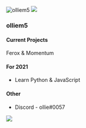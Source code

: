 <h align = "left"> <img src = "https://komarev.com/ghpvc/?username=olliem5" alt = "olliem5" /> </h>
![](https://hit.yhype.me/github/profile?user_id=64110522)

### olliem5
 #### Current Projects
  Ferox & Momentum
  
 #### For 2021
 * Learn Python & JavaScript
 
 #### Other
 - Discord - ollie#0057
 
<img align = "center" src = "https://github-readme-stats.vercel.app/api/?username=olliem5&theme=cobalt&count_private=true"/>
